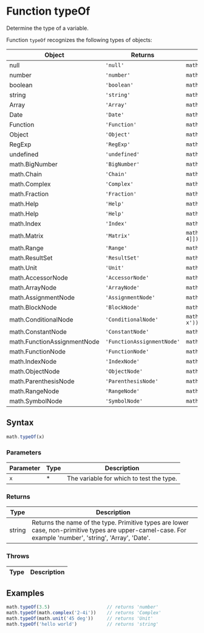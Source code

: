 <!-- Note: This file is automatically generated from source code comments. Changes made in this file will be overridden. -->

# Function typeOf

Determine the type of a variable.

Function `typeOf` recognizes the following types of objects:

Object                 | Returns       | Example
---------------------- | ------------- | ------------------------------------------
null                   | `'null'`      | `math.typeOf(null)`
number                 | `'number'`    | `math.typeOf(3.5)`
boolean                | `'boolean'`   | `math.typeOf(true)`
string                 | `'string'`    | `math.typeOf('hello world')`
Array                  | `'Array'`     | `math.typeOf([1, 2, 3])`
Date                   | `'Date'`      | `math.typeOf(new Date())`
Function               | `'Function'`  | `math.typeOf(function () {})`
Object                 | `'Object'`    | `math.typeOf({a: 2, b: 3})`
RegExp                 | `'RegExp'`    | `math.typeOf(/a regexp/)`
undefined              | `'undefined'` | `math.typeOf(undefined)`
math.BigNumber         | `'BigNumber'` | `math.typeOf(math.bignumber('2.3e500'))`
math.Chain             | `'Chain'`     | `math.typeOf(math.chain(2))`
math.Complex           | `'Complex'`   | `math.typeOf(math.complex(2, 3))`
math.Fraction          | `'Fraction'`  | `math.typeOf(math.fraction(1, 3))`
math.Help              | `'Help'`      | `math.typeOf(math.help('sqrt'))`
math.Help              | `'Help'`      | `math.typeOf(math.help('sqrt'))`
math.Index             | `'Index'`     | `math.typeOf(math.index(1, 3))`
math.Matrix            | `'Matrix'`    | `math.typeOf(math.matrix([[1,2], [3, 4]]))`
math.Range             | `'Range'`     | `math.typeOf(math.range(0, 10))`
math.ResultSet         | `'ResultSet'` | `math.typeOf(math.evaluate('a=2\nb=3'))`
math.Unit              | `'Unit'`      | `math.typeOf(math.unit('45 deg'))`
math.AccessorNode            | `'AccessorNode'`            | `math.typeOf(math.parse('A[2]'))`
math.ArrayNode               | `'ArrayNode'`               | `math.typeOf(math.parse('[1,2,3]'))`
math.AssignmentNode          | `'AssignmentNode'`          | `math.typeOf(math.parse('x=2'))`
math.BlockNode               | `'BlockNode'`               | `math.typeOf(math.parse('a=2; b=3'))`
math.ConditionalNode         | `'ConditionalNode'`         | `math.typeOf(math.parse('x<0 ? -x : x'))`
math.ConstantNode            | `'ConstantNode'`            | `math.typeOf(math.parse('2.3'))`
math.FunctionAssignmentNode  | `'FunctionAssignmentNode'`  | `math.typeOf(math.parse('f(x)=x^2'))`
math.FunctionNode            | `'FunctionNode'`            | `math.typeOf(math.parse('sqrt(4)'))`
math.IndexNode               | `'IndexNode'`               | `math.typeOf(math.parse('A[2]').index)`
math.ObjectNode              | `'ObjectNode'`              | `math.typeOf(math.parse('{a:2}'))`
math.ParenthesisNode         | `'ParenthesisNode'`         | `math.typeOf(math.parse('(2+3)'))`
math.RangeNode               | `'RangeNode'`               | `math.typeOf(math.parse('1:10'))`
math.SymbolNode              | `'SymbolNode'`              | `math.typeOf(math.parse('x'))`


## Syntax

```js
math.typeOf(x)
```

### Parameters

Parameter | Type | Description
--------- | ---- | -----------
`x` | * | The variable for which to test the type.

### Returns

Type | Description
---- | -----------
string | Returns the name of the type. Primitive types are lower case, non-primitive types are upper-camel-case. For example 'number', 'string', 'Array', 'Date'.


### Throws

Type | Description
---- | -----------


## Examples

```js
math.typeOf(3.5)                     // returns 'number'
math.typeOf(math.complex('2-4i'))    // returns 'Complex'
math.typeOf(math.unit('45 deg'))     // returns 'Unit'
math.typeOf('hello world')           // returns 'string'
```


